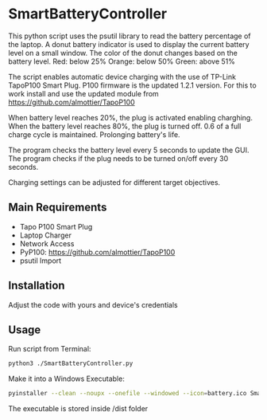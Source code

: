 # SmartBatteryController

This python script uses the psutil library to read the battery percentage of the laptop.
A donut battery indicator is used to display the current battery level on a small window.
The color of the donut changes based on the battery level.
Red: below 25% 
Orange: below 50%
Green: above 51%

The script enables automatic device charging with the use of TP-Link TapoP100 Smart Plug.
P100 firmware is the updated 1.2.1 version.
For this to work install and use the updated module from https://github.com/almottier/TapoP100

When battery level reaches 20%, the plug is activated enabling charghing.
When the battery level reaches 80%, the plug is turned off.
0.6 of a full charge cycle is maintained. Prolonging battery's life.

The program checks the battery level every 5 seconds to update the GUI.
The program checks if the plug needs to be turned on/off every 30 seconds.

Charging settings can be adjusted for different target objectives.

## Main Requirements
* Tapo P100 Smart Plug
* Laptop Charger
* Network Access
* PyP100: https://github.com/almottier/TapoP100
* psutil Import

## Installation
Adjust the code with yours and device's credentials

## Usage
Run script from Terminal:
```bash
python3 ./SmartBatteryController.py
```
Make it into a Windows Executable:
```bash
pyinstaller --clean --noupx --onefile --windowed --icon=battery.ico SmartBatteryController.py
```
The executable is stored inside /dist folder

